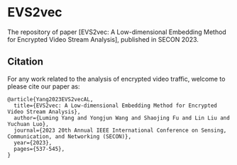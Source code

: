 # EVS2vec
The repository of paper [EVS2vec: A Low-dimensional Embedding Method for Encrypted Video Stream Analysis], published in SECON 2023. 

## Citation
For any work related to the analysis of encrypted video traffic, welcome to please cite our paper as:
```
@article{Yang2023EVS2vecAL,
  title={EVS2vec: A Low-dimensional Embedding Method for Encrypted Video Stream Analysis},
  author={Luming Yang and Yongjun Wang and Shaojing Fu and Lin Liu and Yuchuan Luo},
  journal={2023 20th Annual IEEE International Conference on Sensing, Communication, and Networking (SECON)},
  year={2023},
  pages={537-545},
}
```
